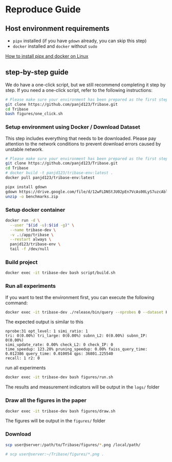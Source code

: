 # Reproduce Guide

## Host environment requirements

- `pipx` installed (if you have `gdown` already, you can skip this step)
- `docker` installed and `docker` without `sudo`

[How to install pipx and docker on Linux](https://chatgpt.com/share/68ab0118-df3c-8010-bd95-db97d55926f0)

## step-by-step guide

We do have a one-click script, but we still recommend completing it step by step. If you need a one-click script, refer to the following instructions:

```bash
# Please make sure your environment has been prepared as the first step (Host environment requirements)
git clone https://github.com/panjd123/Tribase.git
cd Tribase
bash figures/one_click.sh
```

### Setup environment using Docker / Download Dataset

This step includes everything that needs to be downloaded. Please pay attention to the network conditions to prevent download errors caused by unstable network.

```bash
# Please make sure your environment has been prepared as the first step (Host environment requirements)
git clone https://github.com/panjd123/Tribase.git
cd Tribase
# docker build -t panjd123/tribase-env:latest .
docker pull panjd123/tribase-env:latest

pipx install gdown
gdown https://drive.google.com/file/d/12wFLDNStJU02pEn7VcAs00LyS7uzcAbl/view?usp=sharing --fuzzy
unzip -o benchmarks.zip
```

### Setup docker container

```bash
docker run -d \
  --user "$(id -u):$(id -g)" \
  --name tribase-dev \
  -v .:/app/tribase \
  --restart always \
  panjd123/tribase-env \
  tail -f /dev/null
```

### Build project

```bash
docker exec -it tribase-dev bash script/build.sh
```

### Run all experiments

If you want to test the environment first, you can execute the following command:

```bash
docker exec -it tribase-dev ./release/bin/query --nprobes 0 --dataset HandOutlines --opt_levels OPT_TRIANGLE
```

The expected output is similar to this

```
nprobe:31 opt_level: 1 simi_ratio: 1
tri: 0(0.00%) tri_large: 0(0.00%) subnn_L2: 0(0.00%) subnn_IP: 0(0.00%)
simi_update_rate: 0.00% check_L2: 0 check_IP: 0
time_speedup: 123.20% pruning_speedup: 0.00% faiss_query_time: 0.012386 query_time: 0.010054 qps: 36801.225540
recall: 1 r2: 0
```

run all experiments

```bash
docker exec -it tribase-dev bash figures/run.sh
```

The results and measurement indicators will be output in the `logs/` folder

### Draw all the figures in the paper

```bash
docker exec -it tribase-dev bash figures/draw.sh
```

The figures will be output in the `figures/` folder

### Download

```bash
scp user@server:/path/to/Tribase/figures/*.png /local/path/

# scp user@server:~/Tribase/figures/*.png .
```